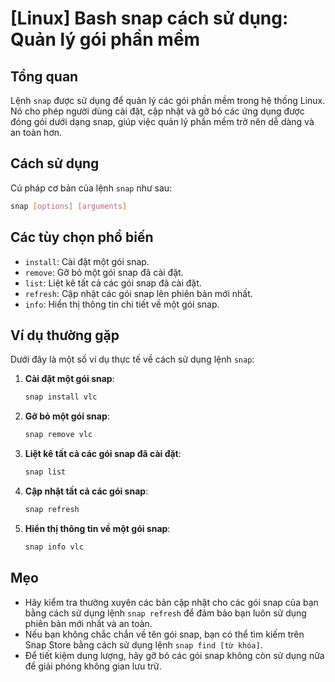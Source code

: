 # [Linux] Bash snap cách sử dụng: Quản lý gói phần mềm

## Tổng quan
Lệnh `snap` được sử dụng để quản lý các gói phần mềm trong hệ thống Linux. Nó cho phép người dùng cài đặt, cập nhật và gỡ bỏ các ứng dụng được đóng gói dưới dạng snap, giúp việc quản lý phần mềm trở nên dễ dàng và an toàn hơn.

## Cách sử dụng
Cú pháp cơ bản của lệnh `snap` như sau:

```bash
snap [options] [arguments]
```

## Các tùy chọn phổ biến
- `install`: Cài đặt một gói snap.
- `remove`: Gỡ bỏ một gói snap đã cài đặt.
- `list`: Liệt kê tất cả các gói snap đã cài đặt.
- `refresh`: Cập nhật các gói snap lên phiên bản mới nhất.
- `info`: Hiển thị thông tin chi tiết về một gói snap.

## Ví dụ thường gặp
Dưới đây là một số ví dụ thực tế về cách sử dụng lệnh `snap`:

1. **Cài đặt một gói snap**:
   ```bash
   snap install vlc
   ```

2. **Gỡ bỏ một gói snap**:
   ```bash
   snap remove vlc
   ```

3. **Liệt kê tất cả các gói snap đã cài đặt**:
   ```bash
   snap list
   ```

4. **Cập nhật tất cả các gói snap**:
   ```bash
   snap refresh
   ```

5. **Hiển thị thông tin về một gói snap**:
   ```bash
   snap info vlc
   ```

## Mẹo
- Hãy kiểm tra thường xuyên các bản cập nhật cho các gói snap của bạn bằng cách sử dụng lệnh `snap refresh` để đảm bảo bạn luôn sử dụng phiên bản mới nhất và an toàn.
- Nếu bạn không chắc chắn về tên gói snap, bạn có thể tìm kiếm trên Snap Store bằng cách sử dụng lệnh `snap find [từ khóa]`.
- Để tiết kiệm dung lượng, hãy gỡ bỏ các gói snap không còn sử dụng nữa để giải phóng không gian lưu trữ.